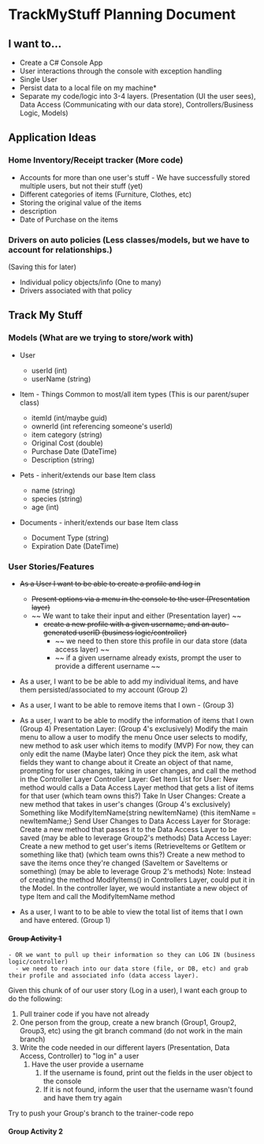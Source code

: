 # TrackMyStuff Planning Document

## I want to...

- Create a C# Console App
- User interactions through the console with exception handling
- Single User
- Persist data to a local file on my machine*
- Separate my code/logic into 3-4 layers. (Presentation (UI the user sees), Data Access (Communicating with our data store), Controllers/Business Logic, Models)

## Application Ideas

### Home Inventory/Receipt tracker (More code)

- Accounts for more than one user's stuff - We have successfully stored multiple users, but not their stuff (yet)
- Different categories of items (Furniture, Clothes, etc)
- Storing the original value of the items
- description
- Date of Purchase on the items

### Drivers on auto policies (Less classes/models, but we have to account for relationships.)

(Saving this for later)

- Individual policy objects/info (One to many)
- Drivers associated with that policy

## Track My Stuff

### Models (What are we trying to store/work with)

- User
  - userId (int)
  - userName (string)

- Item - Things Common to most/all item types (This is our parent/super class)
  - itemId (int/maybe guid)
  - ownerId (int referencing someone's userId)
  - item category (string)
  - Original Cost (double)
  - Purchase Date (DateTime)
  - Description (string)

- Pets - inherit/extends our base Item class
  - name (string)
  - species (string)
  - age (int)

- Documents - inherit/extends our base Item class
  - Document Type (string)
  - Expiration Date (DateTime)

### User Stories/Features

- ~~As a User I want to be able to create a profile and log in~~
  - ~~Present options via a menu in the console to the user (Presentation layer)~~
  - ~~ We want to take their input and either (Presentation layer) ~~
    - ~~create a new profile with a given username, and an auto-generated userID (business logic/controller)~~
      - ~~ we need to then store this profile in our data store (data access layer) ~~
      - ~~ if a given username already exists, prompt the user to provide a different username ~~
  


- As a user, I want to be be able to add my individual items, and have them persisted/associated to my account (Group 2)

- As a user, I want to be able to remove items that I own - (Group 3)

- As a user, I want to be able to modify the information of items that I own (Group 4)
Presentation Layer: (Group 4's exclusively)
Modify the main menu to allow a user to modify the menu
Once user selects to modify, new method to ask user which items to modify
(MVP) For now, they can only edit the name
(Maybe later) Once they pick the item, ask what fields they want to change about it
Create an object of that name, prompting for user changes, taking in user changes, and call the method in the Controller Layer
Controller Layer:
Get Item List for User: New method would calls a Data Access Layer method that gets a list of items for that user (which team owns this?)
Take In User Changes: Create a new method that takes in user's changes (Group 4's exclusively)
Something like ModifyItemName(string newItemName) {this itemName = newItemName;}
Send User Changes to Data Access Layer for Storage: Create a new method that passes it to the Data Access Layer to be saved (may be able to leverage Group2's methods)
Data Access Layer:
Create a new method to get user's items (RetrieveItems or GetItem or something like that) (which team owns this?)
Create a new method to save the items once they're changed (SaveItem or SaveItems or something) (may be able to leverage Group 2's methods)
Note: Instead of creating the method ModifyItems() in Controllers Layer, could put it in the Model.
In the controller layer, we would instantiate a new object of type Item and call the ModifyItemName method

- As a user, I want to to be able to view the total list of items that I own and have entered. (Group 1)
  
#### ~~Group Activity 1~~

    - OR we want to pull up their information so they can LOG IN (business logic/controller)
      - we need to reach into our data store (file, or DB, etc) and grab their profile and associated info (data access layer).

Given this chunk of of our user story (Log in a user), I want each group to do the following:

  1. Pull trainer code if you have not already
  2. One person from the group, create a new branch (Group1, Group2, Group3, etc) using the git branch command (do not work in the main branch)
  3. Write the code needed in our different layers (Presentation, Data Access, Controller) to "log in" a user
     1. Have the user provide a username
        1. If the username is found, print out the fields in the user object to the console
        2. If it is not found, inform the user that the username wasn't found and have them try again

  Try to push your Group's branch to the trainer-code repo
  
#### Group Activity 2

